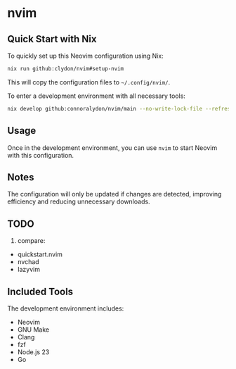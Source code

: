 # nvim

## Quick Start with Nix

To quickly set up this Neovim configuration using Nix:

```bash
nix run github:clydon/nvim#setup-nvim
```

This will copy the configuration files to `~/.config/nvim/`.

To enter a development environment with all necessary tools:

```bash
nix develop github:connoralydon/nvim/main --no-write-lock-file --refresh
```

## Usage

Once in the development environment, you can use `nvim` to start Neovim with this configuration.

## Notes

The configuration will only be updated if changes are detected, improving efficiency and reducing unnecessary downloads.

## TODO

1. compare:

- quickstart.nvim
- nvchad
- lazyvim

## Included Tools

The development environment includes:

- Neovim
- GNU Make
- Clang
- fzf
- Node.js 23
- Go
